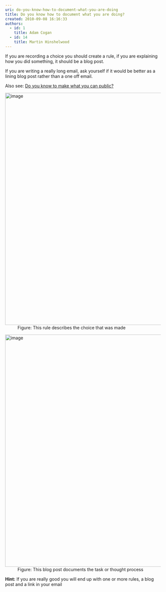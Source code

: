 ```yaml
---
uri: do-you-know-how-to-document-what-you-are-doing
title: Do you know how to document what you are doing?
created: 2010-09-08 16:16:33
authors:
  - id: 1
    title: Adam Cogan
  - id: 14
    title: Martin Hinshelwood
---
```





<span class='intro'> <p>If you are recording a choice you should create a rule, if you are explaining how you did something, it should be a blog post.</p><p>If you are writing a really long email, ask yourself if it would be better as a lining blog post rather than a one off email.</p><p>Also see&#58; <a href="/_layouts/15/FIXUPREDIRECT.ASPX?WebId=3dfc0e07-e23a-4cbb-aac2-e778b71166a2&amp;TermSetId=07da3ddf-0924-4cd2-a6d4-a4809ae20160&amp;TermId=257bcb90-884d-49bd-8e15-e639c70f7de1">Do you know to make what you can public?</a><br></p> </span>

<dl class="image"><dt> <img alt="image" src="/PublishingImages/RulesBloggingDocumentGood2.jpg" style="width&#58;750px;" /></dt><dd>Figure&#58; This rule describes the choice that was made<br></dd></dl><dl class="image"><dt> <img alt="image" src="/PublishingImages/RulesBloggingDocumentGood.jpg" style="width&#58;750px;" /></dt><dd>Figure&#58; This blog post documents the task or thought process </dd> </dl><p> 
   <b> Hint&#58;</b> If you are really good you will end up with one or more rules, a blog post and a link in your email <br></p>


